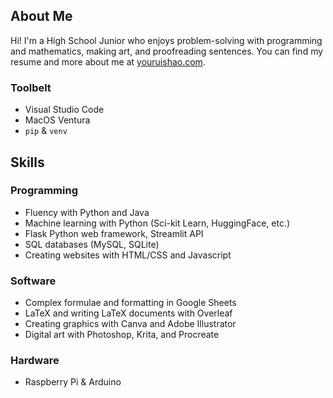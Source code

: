 ## About Me
Hi! I'm a High School Junior who enjoys problem-solving with programming and mathematics, making art, and proofreading sentences. You can find my resume and more about me at [youruishao.com](youruishao.com).

### Toolbelt
- Visual Studio Code
- MacOS Ventura
- `pip` & `venv` 

## Skills
### Programming
- Fluency with Python and Java
- Machine learning with Python (Sci-kit Learn, HuggingFace, etc.)
- Flask Python web framework, Streamlit API
- SQL databases (MySQL, SQLite)
- Creating websites with HTML/CSS and Javascript

### Software
- Complex formulae and formatting in Google Sheets
- LaTeX and writing LaTeX documents with Overleaf
- Creating graphics with Canva and Adobe Illustrator
- Digital art with Photoshop, Krita, and Procreate

### Hardware
- Raspberry Pi & Arduino
